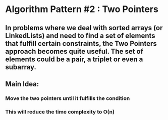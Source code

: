 # Algorithm Pattern #2 : Two Pointers
## In problems where we deal with sorted arrays (or LinkedLists) and need to find a set of elements that fulfill certain constraints, the Two Pointers approach becomes quite useful. The set of elements could be a pair, a triplet or even a subarray. 

## Main Idea:
### Move the two pointers until it fulfills the condition
### This will reduce the time complexity to O(n)